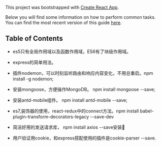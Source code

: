 This project was bootstrapped with [Create React App](https://github.com/facebookincubator/create-react-app).

Below you will find some information on how to perform common tasks.<br>
You can find the most recent version of this guide [here](https://github.com/facebookincubator/create-react-app/blob/master/packages/react-scripts/template/README.md).

## Table of Contents

- es5只有全局作用域以及函数作用域，ES6有了块级作用域。
- express的简单用法。
- 插件nodemon，可以时刻监听路由和响应内容变化，不用总重启。npm install -g nodemon;
- 安装mongoose，方便操作MongoDB。 npm install mongoose --save;
- 安装antd-mobile组件。 npm install antd-mobile --save;
- es7,装饰器的使用，react-redux中的connect方法。npm install babel-plugin-transform-decorators-legacy --save-dev
- 简洁好用的发送请求库， npm install axios --save安装

- 用户验证用cookie，和express搭配使用的插件是cookie-parser --save.
